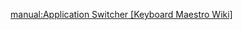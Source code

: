 [manual:Application Switcher [Keyboard Maestro Wiki]](https://wiki.keyboardmaestro.com/manual/Application_Switcher)

